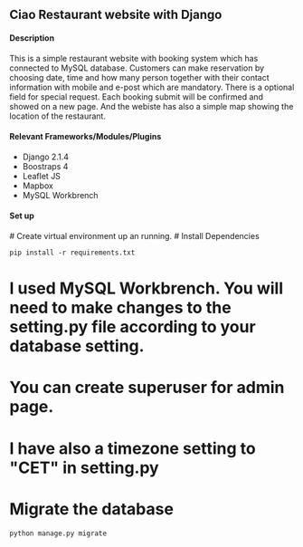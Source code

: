 <h2>Ciao Restaurant website with Django</h2>

<h4>Description</h4>
This is a simple restaurant website with booking system which has connected to MySQL database. Customers can make reservation by choosing date, time and how many person 
together with their contact information with mobile and e-post which are mandatory. There is a optional field for special request. 
Each booking submit will be confirmed and showed on a new page. And the webiste has also a simple map showing the location of the restaurant. 

<h4>Relevant Frameworks/Modules/Plugins</h4>
<ul>
  <li>Django 2.1.4</li>
  <li>Boostraps 4</li>
  <li>Leaflet JS</li>
  <li>Mapbox</li>
  <li>MySQL Workbrench</li>
</ul> 

<h4>Set up</h4>
  # Create virtual environment up an running.
  # Install Dependencies

`pip install -r requirements.txt`
  # I used MySQL Workbrench. You will need to make changes to the setting.py file according to your database setting.
  # You can create superuser for admin page.
  # I have also a timezone setting to "CET" in setting.py
  # Migrate the database  
  `python manage.py migrate`
  
